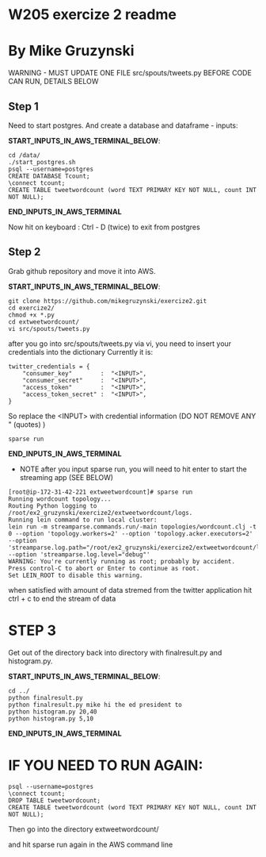 # W205 exercize 2 readme
# By Mike Gruzynski

WARNING - MUST UPDATE ONE FILE src/spouts/tweets.py BEFORE CODE CAN RUN, DETAILS BELOW

## Step 1
Need to start postgres. And create a database and dataframe - inputs:

__START_INPUTS_IN_AWS_TERMINAL_BELOW__:

```
cd /data/
./start_postgres.sh
psql --username=postgres
CREATE DATABASE Tcount;
\connect tcount;
CREATE TABLE tweetwordcount (word TEXT PRIMARY KEY NOT NULL, count INT NOT NULL);
```
__END_INPUTS_IN_AWS_TERMINAL__

Now hit on keyboard : Ctrl - D (twice) to exit from postgres

## Step 2
Grab github repository and move it into AWS.

__START_INPUTS_IN_AWS_TERMINAL_BELOW__:
```
git clone https://github.com/mikegruzynski/exercize2.git
cd exercize2/
chmod +x *.py
cd extweetwordcount/
vi src/spouts/tweets.py
```

after you go into src/spouts/tweets.py via vi, you need to insert your credentials into the dictionary
Currently it is:

```
twitter_credentials = {
    "consumer_key"        :  "<INPUT>",
    "consumer_secret"     :  "<INPUT>",
    "access_token"        :  "<INPUT>",
    "access_token_secret" :  "<INPUT>",
}
```

So replace the \<INPUT\> with credential information (DO NOT REMOVE ANY "  (quotes) )

```
sparse run
```
__END_INPUTS_IN_AWS_TERMINAL__

* NOTE after you input sparse run, you will need to hit enter to start the streaming app (SEE BELOW)
```
[root@ip-172-31-42-221 extweetwordcount]# sparse run
Running wordcount topology...
Routing Python logging to /root/ex2_gruzynski/exercize2/extweetwordcount/logs.
Running lein command to run local cluster:
lein run -m streamparse.commands.run/-main topologies/wordcount.clj -t 0 --option 'topology.workers=2' --option 'topology.acker.executors=2' --option 'streamparse.log.path="/root/ex2_gruzynski/exercize2/extweetwordcount/logs"' --option 'streamparse.log.level="debug"'
WARNING: You're currently running as root; probably by accident.
Press control-C to abort or Enter to continue as root.
Set LEIN_ROOT to disable this warning.

```

when satisfied with amount of data stremed from the twitter application hit ctrl + c to end the stream of data

# STEP 3
Get out of the directory back into directory with finalresult.py and histogram.py.

__START_INPUTS_IN_AWS_TERMINAL_BELOW__:
```
cd ../
python finalresult.py
python finalresult.py mike hi the ed president to
python histogram.py 20,40
python histogram.py 5,10
```
__END_INPUTS_IN_AWS_TERMINAL__

# IF YOU NEED TO RUN AGAIN:

```
psql --username=postgres
\connect tcount;
DROP TABLE tweetwordcount;
CREATE TABLE tweetwordcount (word TEXT PRIMARY KEY NOT NULL, count INT NOT NULL);
```

Then go into the directory extweetwordcount/

and hit sparse run again in the AWS command line
